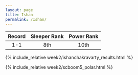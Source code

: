 ```yaml
---
layout: page
title: Ishan
permalink: /Ishan/
---
```


Record | Sleeper Rank | Power Rank               
:--: | :--: | :--:
1-1 | 8th | 10th   

{% include_relative week2/ishanchakravarty_results.html %}

{% include_relative week2/scboom5_polar.html %}
